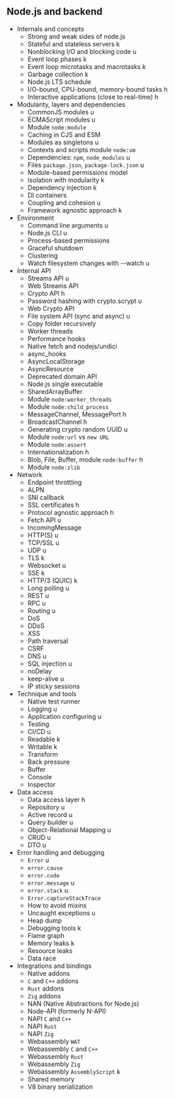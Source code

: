 ## Node.js and backend

- Internals and concepts
  - Strong and weak sides of node.js
  - Stateful and stateless servers k
  - Nonblocking I/O and blocking code u
  - Event loop phases k
  - Event loop microtasks and macrotasks k
  - Garbage collection k
  - Node.js LTS schedule
  - I/O-bound, CPU-bound, memory-bound tasks h
  - Interactive applications (close to real-time) h
- Modularity, layers and dependencies
  - CommonJS modules u
  - ECMAScript modules u
  - Module `node:module`
  - Caching in CJS and ESM
  - Modules as singletons u
  - Contexts and scripts module `node:vm`
  - Dependencies: `npm`, `node_modules` u
  - Files `package.json`, `package-lock.json` u
  - Module-based permissions model
  - Isolation with modularity k
  - Dependency injection k
  - DI containers
  - Coupling and cohesion u
  - Framework agnostic approach k
- Environment
  - Command line arguments u
  - Node.js CLI u
  - Process-based permissions
  - Graceful shutdown
  - Clustering
  - Watch filesystem changes with --watch u
- Internal API
  - Streams API u
  - Web Streams API
  - Crypto API h
  - Password hashing with crypto.scrypt u
  - Web Crypto API
  - File system API (sync and async) u
  - Copy folder recursively
  - Worker threads
  - Performance hooks
  - Native fetch and nodejs/undici
  - async_hooks
  - AsyncLocalStorage
  - AsyncResource
  - Deprecated domain API
  - Node.js single executable
  - SharedArrayBuffer
  - Module `node:worker_threads`
  - Module `node:child_process`
  - MessageChannel, MessagePort h
  - BroadcastChannel h
  - Generating crypto random UUID u
  - Module `node:url` vs `new URL`
  - Module `node:assert`
  - Internationalization h
  - Blob, File, Buffer, module `node:buffer` h
  - Module `node:zlib`
- Network
  - Endpoint throttling
  - ALPN
  - SNI callback
  - SSL certificates h
  - Protocol agnostic approach h
  - Fetch API u
  - IncomingMessage
  - HTTP(S) u
  - TCP/SSL u
  - UDP u
  - TLS k
  - Websocket u
  - SSE k
  - HTTP/3 (QUIC) k
  - Long polling u
  - REST u
  - RPC u
  - Routing u
  - DoS
  - DDoS
  - XSS
  - Path traversal
  - CSRF
  - DNS u
  - SQL injection u
  - noDelay
  - keep-alive u
  - IP sticky sessions
- Technique and tools
  - Native test runner
  - Logging u
  - Application configuring u
  - Testing
  - CI/CD u
  - Readable k
  - Writable k
  - Transform
  - Back pressure
  - Buffer
  - Console
  - Inspector
- Data access
  - Data access layer h
  - Repository u
  - Active record u
  - Query builder u
  - Object-Relational Mapping u
  - CRUD u
  - DTO u
- Error handling and debugging
  - `Error` u
  - `error.cause`
  - `error.code`
  - `error.message` u
  - `error.stack` u
  - `Error.captureStackTrace`
  - How to avoid mixins
  - Uncaught exceptions u
  - Heap dump
  - Debugging tools k
  - Flame graph
  - Memory leaks k
  - Resource leaks
  - Data race
- Integrations and bindings
  - Native addons
  - `C` and `C++` addons
  - `Rust` addons
  - `Zig` addons
  - NAN (Native Abstractions for Node.js)
  - Node-API (formerly N-API)
  - NAPI `C` and `C++`
  - NAPI `Rust`
  - NAPI `Zig`
  - Webassembly `WAT`
  - Webassembly `C` and `C++`
  - Webassembly `Rust`
  - Webassembly `Zig`
  - Webassembly `AssemblyScript` k
  - Shared memory
  - V8 binary serialization
